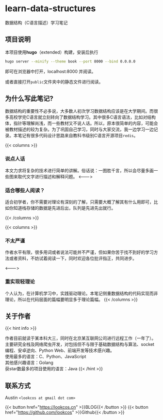 # learn-data-structures

数据结构（C语言描述）学习笔记

## 项目说明  

本项目使用**hugo**（extended）构建，安装后执行

```bash
hugo server --minify --theme book --port 8000 --bind 0.0.0.0
```

即可在浏览器中打开，localhost:8000 并阅读。

或者直接打开`public`文件夹中的静态文件进行阅读。

## 为什么写此笔记?  

数据结构的重要性不必多说，大多数人初次学习数据结构应该是在大学期间。而很多高校学完C语言就立刻转向了数据结构学习。其中很多C语言语法，比如对结构体，指针等理解尚浅，而一些教材又不说人话。所以，原本很简单的内容，可能会被教材描述的较为复杂。为了巩固自己学习，同时与大家交流，我一边学习一边记录。本笔记有很多代码设计思路来自教科书级别C语言开源项目`redis`。

{{< columns >}} <!-- begin columns block -->

### 说点人话

本文力求将复杂的技术进行简单的讲解。俗话说：一图胜千言，所以会尽量多画一些图来取代文字进行描述和解释问题。
<---> <!-- magic separator, between columns -->

### 适合哪些人阅读？

适合初学者，你不需要对理论有深刻的了解，只需要大概了解其有什么用即可，比如你知道栈存储的数据是先进后出，队列是先进先出就行。

{{< /columns >}}

{{< columns >}} <!-- begin columns block -->

### 不太严谨  

作者水平有限，很多用词或者说法可能并不严谨，但如果你苦于找不到好的学习方法或者资料，不妨试着阅读一下，同时欢迎各位批评指正，共同进步。

<---> <!-- magic separator, between columns -->

### 重实现轻理论  

个人认为，在计算机学习中，实践驱动理论。本笔记侧重数据结构的代码实现而非理论，所以在代码层面的篇幅要明显多于理论篇幅。
{{< /columns >}}

## 关于作者  

{{< hint info >}}

作者目前就读于某本科大三，同时在北京某互联网公司进行远程工作（一年了）。主要研究全栈及网络爬虫开发，对包括但不与限于基础数据结构与算法、socket编程、安卓逆向、Python Web、前端开发等技术感兴趣。  
使用最多的语言：C、Python、JavaScript  
其他感兴趣语言：Golang  
获star数最多的项目使用的语言：Java
{{< /hint >}}

## 联系方式  

Austin `<lookcos at gmail dot com>`

{{< button href="https://lookcos.cn" >}}BLOG{{< /button >}}
{{< button href="https://github.com/lookcos" >}}Github{{< /button >}}

